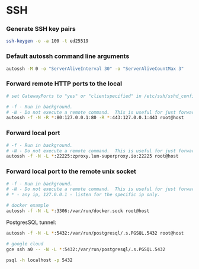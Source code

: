 # SSH

### Generate SSH key pairs

```sh
ssh-keygen -o -a 100 -t ed25519
```

### Default autossh command line arguments

```sh
autossh -M 0 -o "ServerAliveInterval 30" -o "ServerAliveCountMax 3"
```

### Forward remote HTTP ports to the local

```sh
# set GatewayPorts to "yes" or "clientspecified" in /etc/ssh/sshd_config

# -f - Run in background.
# -N - Do not execute a remote command.  This is useful for just forwarding ports.
autossh -f -N -R *:80:127.0.0.1:80 -R *:443:127.0.0.1:443 root@host
```

### Forward local port

```sh
# -f - Run in background.
# -N - Do not execute a remote command.  This is useful for just forwarding ports.
autossh -f -N -L *:22225:zproxy.lum-superproxy.io:22225 root@host
```

### Forward local port to the remote unix socket

```sh
# -f - Run in background.
# -N - Do not execute a remote command.  This is useful for just forwarding ports.
# * - any ip, 127.0.0.1 - listen for the specific ip only.

# docker example
autossh -f -N -L *:3306:/var/run/docker.sock root@host
```

PostgresSQL tunnel:

```sh
autossh -f -N -L *:5432:/var/run/postgresql/.s.PGSQL.5432 root@host

# google cloud
gce ssh a0 -- -N -L *:5432:/var/run/postgresql/.s.PGSQL.5432

psql -h localhost -p 5432
```
